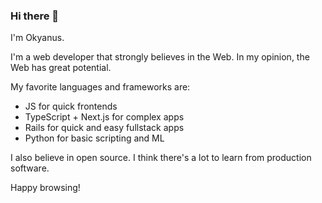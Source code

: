 ### Hi there 👋

I'm Okyanus. 

I'm a web developer that strongly believes in the Web. In my opinion, the Web has great potential.

My favorite languages and frameworks are:
- JS for quick frontends
- TypeScript + Next.js for complex apps
- Rails for quick and easy fullstack apps
- Python for basic scripting and ML

I also believe in open source. I think there's a lot to learn from production software.

Happy browsing!
